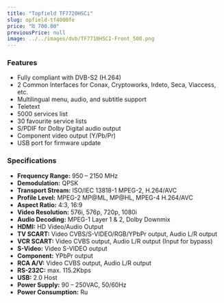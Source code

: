 ```yaml
---
title: "Topfield TF7720HSCi"
slug: opfield-tf4000fe
price: "₪ 700.00"
previousPrice: null
image: ../../images/dvb/TF7710HSCI-Front_500.png
---
```


### Features

- Fully compliant with DVB-S2 (H.264)
- 2 Common Interfaces for Conax, Cryptoworks, Irdeto, Seca, Viaccess, etc.
- Multilingual menu, audio, and subtitle support
- Teletext
- 5000 services list
- 30 favourite service lists
- S/PDIF for Dolby Digital audio output
- Component video output (Y/Pb/Pr)
- USB port for firmware update

### Specifications

- **Frequency Range:** 950 – 2150 MHz
- **Demodulation:** QPSK
- **Transport Stream:** ISO/IEC 13818-1 MPEG-2, H.264/AVC
- **Profile Level:** MPEG-2 MP@ML, MP@HL, MPEG-4 H.264/AVC
- **Aspect Ratio:** 4:3, 16:9
- **Video Resolution:** 576i, 576p, 720p, 1080i
- **Audio Decoding:** MPEG-1 Layer 1 & 2, Dolby Downmix
- **HDMI:** HD Video/Audio Output
- **TV SCART:** Video CVBS/S-VIDEO/RGB/YPbPr output, Audio L/R output
- **VCR SCART:** Video CVBS output, Audio L/R output (Input for bypass)
- **S-Video:** Video S-VIDEO output
- **Component:** YPbPr output
- **RCA A/V:** Video CVBS output, Audio L/R output
- **RS-232C:** max. 115.2Kbps
- **USB:** 2.0 Host
- **Power Supply:** 90 – 250VAC, 50/60Hz
- **Power Consumption:** Ru

